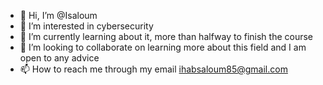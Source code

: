 - 👋 Hi, I’m @Isaloum
- 👀 I’m interested in cybersecurity
- 🌱 I’m currently learning about it, more than halfway to finish the course 
- 💞️ I’m looking to collaborate on learning more about this field and I am open to any advice 
- 📫 How to reach me through my email ihabsaloum85@gmail.com

<!---
Isaloum/Isaloum is a ✨ special ✨ repository because its `README.md` (this file) appears on your GitHub profile.
You can click the Preview link to take a look at your changes.
--->
